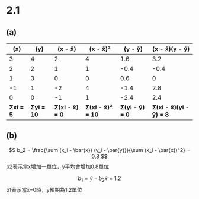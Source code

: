 # 2.1
## (a)
| (x) | (y) | (x - x̄) | (x - x̄)² | (y - ȳ) | (x - x̄)(y - ȳ) |
|----|----|----|----|----|----|
| 3  | 4  | 2  | 4  | 1.6  | 3.2  |
| 2  | 2  | 1  | 1  | -0.4  | -0.4  |
| 1  | 3  | 0  | 0  | 0.6  | 0  |
| -1  | 1  | -2  | 4  | -1.4  | 2.8  |
| 0  | 0  | -1  | 1  | -2.4  | 2.4  |
| **Σxi = 5**  | **Σyi = 10**  | **Σ(xi - x̄) = 0**  | **Σ(xi - x̄)² = 10**  | **Σ(yi - ȳ) = 0**  | **Σ(xi - x̄)(yi - ȳ) = 8**  |

## (b)
$$
b_2 = \frac{\sum (x_i - \bar{x}) (y_i - \bar{y})}{\sum (x_i - \bar{x})^2} = 0.8
$$
b2表示當x增加一單位，y平均會增加0.8單位


$$
b_1 = \bar{y} - b_2 \bar{x} = 1.2
$$
b1表示當x=0時，y預期為1.2單位

